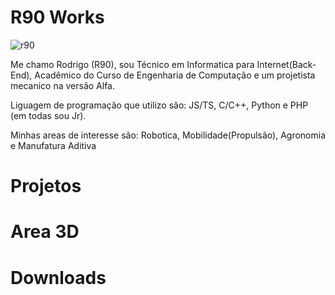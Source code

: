 # R90 Works
 ![r90](https://github.com/R90Tech/r90tech.github.io/assets/95424329/60faba48-f7cf-45c5-8d4a-e349119272c3) 
<p>Me chamo Rodrigo (R90), sou Técnico em Informatica para Internet(Back-End), Acadêmico do Curso de Engenharia de Computação e um projetista mecanico na versão Alfa.</p>
<p>Liguagem de programação que utilizo são: JS/TS, C/C++, Python e PHP (em todas sou Jr).</p>
<p>Minhas areas de interesse são: Robotica, Mobilidade(Propulsão), Agronomia e Manufatura Aditiva</p>

# Projetos
# Area 3D
# Downloads



